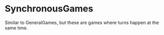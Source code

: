 # SynchronousGames
Similar to GeneralGames, but these are games where turns happen at the same time.
